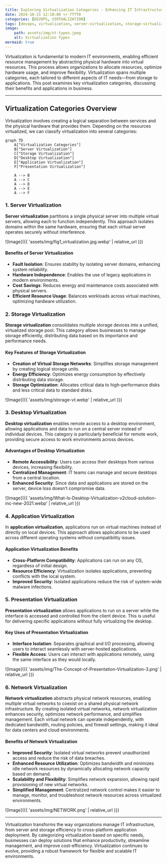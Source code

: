 ```yaml
---
title: Exploring Virtualization Categories - Enhancing IT Infrastructure Efficiency 
date: 2024-10-21 12:10:00 +/-TTTT0
categories: [DEVOPS, VIRTUALIZATION]
tags: [devops, virtualization, server-virtualization, storage-virtualization, desktop-virtualization, application-virtualization, presentation-virtualization, IT-infrastructure, resource-optimization, remote-access, centralized-management, cost-savings, cross-platform-compatibility, business-productivity, data-center-management]
image:
    path: assets/img/vt-types.jpeg
    alt: Virtualization Types
mermaid: true
---
```


Virtualization is fundamental to modern IT environments, enabling efficient resource management by abstracting physical hardware into virtual resources. This process allows organizations to allocate resources, optimize hardware usage, and improve flexibility. Virtualization spans multiple categories, each tailored to different aspects of IT needs—from storage to applications. This post examines key virtualization categories, discussing their benefits and applications in business.

---

## Virtualization Categories Overview

Virtualization involves creating a logical separation between services and the physical hardware that provides them. Depending on the resources virtualized, we can classify virtualization into several categories:

```mermaid
graph TD
    A["Virtualization Categories"]
    B["Server Virtualization"]
    C["Storage Virtualization"]
    D["Desktop Virtualization"]
    E["Application Virtualization"]
    F["Presentation Virtualization"]
    
    A --> B
    A --> C
    A --> D
    A --> E
    A --> F
```

### 1. Server Virtualization

**Server virtualization** partitions a single physical server into multiple virtual servers, allowing each to function independently. This approach isolates domains within the same hardware, ensuring that each virtual server operates securely without interference.

![Image]({{ 'assets/img/fig1_virtualization.jpg.webp' | relative_url }})

#### Benefits of Server Virtualization

- **Fault Isolation**: Ensures stability by isolating server domains, enhancing system reliability.
- **Hardware Independence**: Enables the use of legacy applications in modern environments.
- **Cost Savings**: Reduces energy and maintenance costs associated with physical servers.
- **Efficient Resource Usage**: Balances workloads across virtual machines, optimizing hardware utilization.

### 2. Storage Virtualization

**Storage virtualization** consolidates multiple storage devices into a unified, virtualized storage pool. This category allows businesses to manage storage efficiently, distributing data based on its importance and performance needs.

#### Key Features of Storage Virtualization

- **Creation of Virtual Storage Networks**: Simplifies storage management by creating logical storage units.
- **Energy Efficiency**: Optimizes energy consumption by effectively distributing data storage.
- **Storage Optimization**: Allocates critical data to high-performance disks and less critical data to standard disks.

![Image]({{ 'assets/img/storage-vt.webp' | relative_url }})

### 3. Desktop Virtualization

**Desktop virtualization** enables remote access to a desktop environment, allowing applications and data to run on a central server instead of individual devices. This category is particularly beneficial for remote work, providing secure access to work environments across devices.

#### Advantages of Desktop Virtualization

- **Remote Accessibility**: Users can access their desktops from various devices, increasing flexibility.
- **Centralized Management**: IT teams can manage and secure desktops from a central location.
- **Enhanced Security**: Since data and applications are stored on the server, device loss doesn’t compromise data.

![Image]({{ 'assets/img/What-Is-Desktop-Virtualization-v2cloud-solution-inc-new-2021.webp' | relative_url }})

### 4. Application Virtualization

In **application virtualization**, applications run on virtual machines instead of directly on local devices. This approach allows applications to be used across different operating systems without compatibility issues.

#### Application Virtualization Benefits

- **Cross-Platform Compatibility**: Applications can run on any OS, regardless of initial design.
- **Resource Efficiency**: Virtualization isolates applications, preventing conflicts with the local system.
- **Improved Security**: Isolated applications reduce the risk of system-wide malware infections.

### 5. Presentation Virtualization

**Presentation virtualization** allows applications to run on a server while the interface is accessed and controlled from the client device. This is useful for delivering specific applications without fully virtualizing the desktop.

#### Key Uses of Presentation Virtualization

- **Interface Isolation**: Separates graphical and I/O processing, allowing users to interact seamlessly with server-hosted applications.
- **Flexible Access**: Users can interact with applications remotely, using the same interface as they would locally.

![Image]({{ 'assets/img/The-Concept-of-Presentation-Virtualization-3.png' | relative_url }})

### 6. Network Virtualization

**Network virtualization** abstracts physical network resources, enabling multiple virtual networks to coexist on a shared physical network infrastructure. By creating isolated virtual networks, network virtualization enhances security, optimizes network performance, and simplifies management. Each virtual network can operate independently, with dedicated bandwidth, routing policies, and firewall settings, making it ideal for data centers and cloud environments.

#### Benefits of Network Virtualization

- **Improved Security**: Isolated virtual networks prevent unauthorized access and reduce the risk of data breaches.
- **Enhanced Resource Utilization**: Optimizes bandwidth and minimizes idle network resources by dynamically allocating network capacity based on demand.
- **Scalability and Flexibility**: Simplifies network expansion, allowing rapid provisioning of new virtual networks.
- **Simplified Management**: Centralized network control makes it easier to manage, monitor, and troubleshoot network resources across virtualized environments.

![Image]({{ 'assets/img/NETWORK.png' | relative_url }})

---
Virtualization transforms the way organizations manage IT infrastructure, from server and storage efficiency to cross-platform application deployment. By categorizing virtualization based on specific needs, businesses can deploy solutions that enhance productivity, streamline management, and improve cost-efficiency. Virtualization continues to evolve, providing a robust framework for flexible and scalable IT environments.